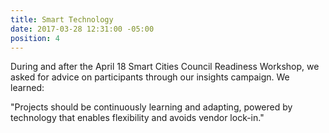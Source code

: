 ```yaml
---
title: Smart Technology
date: 2017-03-28 12:31:00 -05:00
position: 4
---
```


During and after the April 18 Smart Cities Council Readiness Workshop, we asked for advice on participants through our insights campaign. We learned:

"Projects should be continuously learning and adapting, powered by technology that enables flexibility and avoids vendor lock-in."